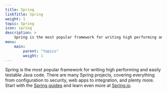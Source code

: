 ```yaml
---
title: Spring
linkTitle: Spring
weight: 1
topic: Spring
icon: spring
description: >
    Spring is the most popular framework for writing high performing and easily testable Java code. 
menu:
    main:
        parent: "topics"
        weight: 1
---
```


Spring is the most popular framework for writing high performing and easily testable Java code. There are many Spring projects, covering everything from configuration to security, web apps to integration, and plenty more. Start with the [Spring guides](../guides/spring) and learn even more at [Spring.io](https://spring.io).